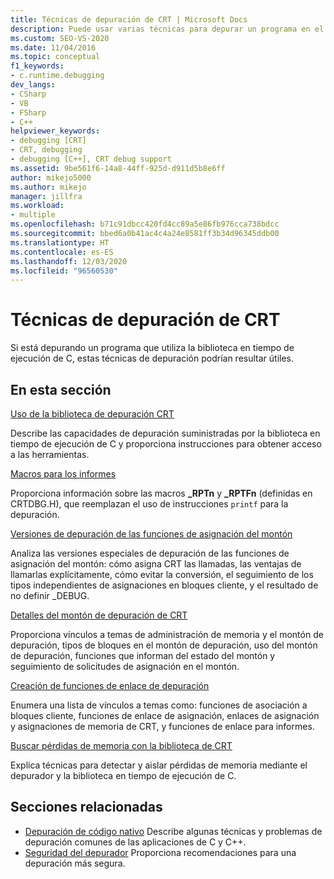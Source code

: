```yaml
---
title: Técnicas de depuración de CRT | Microsoft Docs
description: Puede usar varias técnicas para depurar un programa en el que se use la biblioteca en tiempo de ejecución de C (CRT). Use este artículo y sus vínculos para obtener información sobre estas técnicas.
ms.custom: SEO-VS-2020
ms.date: 11/04/2016
ms.topic: conceptual
f1_keywords:
- c.runtime.debugging
dev_langs:
- CSharp
- VB
- FSharp
- C++
helpviewer_keywords:
- debugging [CRT]
- CRT, debugging
- debugging [C++], CRT debug support
ms.assetid: 9be561f6-14a8-44ff-925d-d911d5b8e6ff
author: mikejo5000
ms.author: mikejo
manager: jillfra
ms.workload:
- multiple
ms.openlocfilehash: b71c91dbcc420fd4cc89a5e86fb976cca738bdcc
ms.sourcegitcommit: bbed6a0b41ac4c4a24e8581ff3b34d96345ddb00
ms.translationtype: HT
ms.contentlocale: es-ES
ms.lasthandoff: 12/03/2020
ms.locfileid: "96560530"
---
```

# <a name="crt-debugging-techniques"></a>Técnicas de depuración de CRT
Si está depurando un programa que utiliza la biblioteca en tiempo de ejecución de C, estas técnicas de depuración podrían resultar útiles.

## <a name="in-this-section"></a>En esta sección
 [Uso de la biblioteca de depuración CRT](../debugger/crt-debug-library-use.md)

 Describe las capacidades de depuración suministradas por la biblioteca en tiempo de ejecución de C y proporciona instrucciones para obtener acceso a las herramientas.

 [Macros para los informes](../debugger/macros-for-reporting.md)

 Proporciona información sobre las macros **_RPTn** y **_RPTFn** (definidas en CRTDBG.H), que reemplazan el uso de instrucciones `printf` para la depuración.

 [Versiones de depuración de las funciones de asignación del montón](../debugger/debug-versions-of-heap-allocation-functions.md)

 Analiza las versiones especiales de depuración de las funciones de asignación del montón: cómo asigna CRT las llamadas, las ventajas de llamarlas explícitamente, cómo evitar la conversión, el seguimiento de los tipos independientes de asignaciones en bloques cliente, y el resultado de no definir _DEBUG.

 [Detalles del montón de depuración de CRT](../debugger/crt-debug-heap-details.md)

 Proporciona vínculos a temas de administración de memoria y el montón de depuración, tipos de bloques en el montón de depuración, uso del montón de depuración, funciones que informan del estado del montón y seguimiento de solicitudes de asignación en el montón.

 [Creación de funciones de enlace de depuración](../debugger/debug-hook-function-writing.md)

 Enumera una lista de vínculos a temas como: funciones de asociación a bloques cliente, funciones de enlace de asignación, enlaces de asignación y asignaciones de memoria de CRT, y funciones de enlace para informes.

 [Buscar pérdidas de memoria con la biblioteca de CRT](../debugger/finding-memory-leaks-using-the-crt-library.md)

 Explica técnicas para detectar y aislar pérdidas de memoria mediante el depurador y la biblioteca en tiempo de ejecución de C.

## <a name="related-sections"></a>Secciones relacionadas

- [Depuración de código nativo](../debugger/debugging-native-code.md) Describe algunas técnicas y problemas de depuración comunes de las aplicaciones de C y C++.
- [Seguridad del depurador](../debugger/debugger-security.md) Proporciona recomendaciones para una depuración más segura.